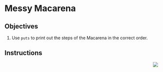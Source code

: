 # Messy Macarena

## Objectives

1. Use `puts` to print out the steps of the Macarena in the correct order.

## Instructions

<img src="https://d3vv6lp55qjaqc.cloudfront.net/items/3F25442o342Y0k3O3c0E/giphy.gif" style="float: right">

